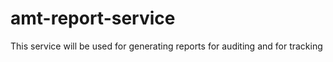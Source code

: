 # amt-report-service
This service will be used for generating reports for auditing and for tracking
